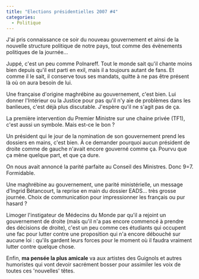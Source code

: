 ```yaml
---
title: "Elections présidentielles 2007 #4"
categories:
  - Politique
---
```


J'ai pris connaissance ce soir du nouveau gouvernement et ainsi de la nouvelle structure politique de notre pays, tout comme des évènements politiques de la journée…

<!-- more -->

Juppé, c'est un peu comme Polnareff. Tout le monde sait qu'il chante moins bien depuis qu'il est parti en exil, mais il a toujours autant de fans. Et comme il le sait, il conserve tous ses mandats, quitte à ne pas être présent là où on aura besoin de lui.

Une française d'origine maghrébine au gouvernement, c'est bien. Lui donner l'Intérieur ou la Justice pour pas qu'il n'y aie de problèmes dans les banlieues, c'est déjà plus discutable. J'espère qu'il ne s'agit pas de ça.

La première intervention du Premier Ministre sur une chaine privée (TF1), c'est aussi un symbole. Mais est-ce le bon&nbsp;?

Un président qui le jour de la nomination de son gouvernement prend les dossiers en mains, c'est bien. À ce demander pourquoi aucun président de droite comme de gauche n'avait encore gouverné comme ça. Pourvu que ça mène quelque part, et que ça dure.

On nous avait annoncé la parité parfaite au Conseil des Ministres. Donc 9=7\. Formidable.

Une maghrébine au gouvernement, une parité ministérielle, un message d'Ingrid Bétancourt, la reprise en main du dossier EADS… très grosse journée. Choix de communication pour impressionner les français ou pur hasard&nbsp;?

Limoger l'instigateur de Médecins du Monde par qu'il a rejoint un gouvernement de droite (mais qu'il n'a pas encore commencé à prendre des décisions de droite), c'est un peu comme ces étudiants qui occupent une fac pour lutter contre une proposition qui n'a encore débouché sur aucune loi&nbsp;: qu'ils gardent leurs forces pour le moment où il faudra vraiment lutter contre quelque chose.

Enfin, **ma pensée la plus amicale** va aux artistes des Guignols et autres humoristes qui vont devoir sacrément bosser pour assimiler les voix de toutes ces 'nouvelles' têtes.
